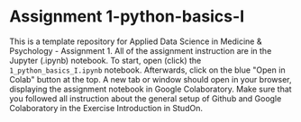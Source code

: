 # Assignment 1-python-basics-I
This is a template repository for Applied Data Science in Medicine & Psychology - Assignment 1. All of the assignment instruction are in the Jupyter (.ipynb) notebook. To start, open (click) the ``1_python_basics_I.ipynb`` notebook. Afterwards, click on the blue "Open in Colab" button at the top. A new tab or window should open in your browser, displaying the assignment notebook in Google Colaboratory. Make sure that you followed all instruction about the general setup of Github and Google Colaboratory in the Exercise Introduction in StudOn.
